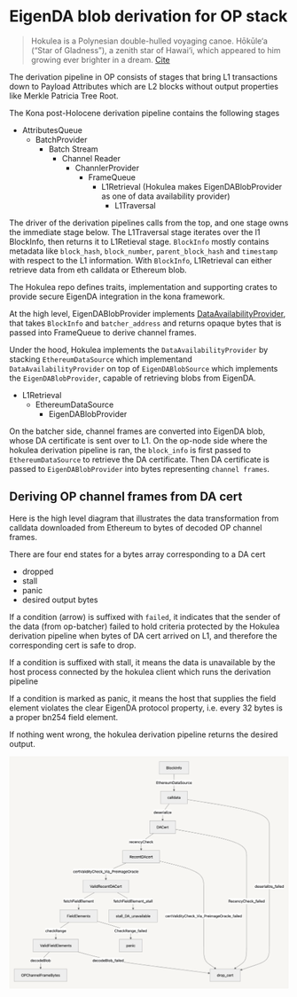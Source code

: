 # EigenDA blob derivation for OP stack

> Hokulea is a Polynesian double-hulled voyaging canoe. Hōkūle‘a (“Star of Gladness”), a zenith star of Hawai‘i, which appeared to him growing ever brighter in a dream. [Cite](https://worldwidevoyage.hokulea.com/vessels/hokulea/)

The derivation pipeline in OP consists of stages that bring L1 transactions down to Payload Attributes which are L2 blocks 
without output properties like Merkle Patricia Tree Root.

The Kona post-Holocene derivation pipeline contains the following stages
- AttributesQueue
    - BatchProvider
        - Batch Stream
            - Channel Reader
                - ChannlerProvider
                    - FrameQueue                                                
                        - L1Retrieval (Hokulea makes EigenDABlobProvider as one of data availability provider)
                            - L1Traversal

The driver of the derivation pipelines calls from the top, and one stage owns the immediate stage below. The L1Traversal stage iterates
over the l1 BlockInfo, then returns it to L1Retieval stage. `BlockInfo` mostly contains metadata like `block_hash`, `block_number`, 
`parent_block_hash` and `timestamp` with respect to the L1 information.
With `BlockInfo`, L1Retrieval can either retrieve data from eth calldata or Ethereum blob.


The Hokulea repo defines traits, implementation and supporting crates to provide secure EigenDA integration in the kona framework.

At the high level, EigenDABlobProvider implements [DataAvailabilityProvider](https://docs.rs/kona-derive/latest/kona_derive/traits/trait.DataAvailabilityProvider.html), that takes `BlockInfo` and `batcher_address` and returns opaque
bytes that is passed into FrameQueue to derive channel frames. 

Under the hood, Hokulea implements the `DataAvailabilityProvider` by stacking `EthereumDataSource` which implementand `DataAvailabilityProvider`
on top of `EigenDABlobSource` which implements the `EigenDABlobProvider`, capable of retrieving blobs from EigenDA.

- L1Retrieval
    - EthereumDataSource
        - EigenDABlobProvider

On the batcher side, channel frames are converted into EigenDA blob, whose DA certificate is sent over to L1.
On the op-node side where the hokulea derivation pipeline is ran, the `block_info` is first passed to `EthereumDataSource` to retrieve the
DA certificate.
Then DA certificate is passed to `EigenDABlobProvider` into bytes representing `channel frames`.

## Deriving OP channel frames from DA cert

Here is the high level diagram that illustrates the data transformation from calldata downloaded from Ethereum to bytes of decoded OP channel frames.

There are four end states for a bytes array corresponding to a DA cert
- dropped
- stall
- panic
- desired output bytes

If a condition (arrow) is suffixed with `failed`, it indicates that the sender of the data (from op-batcher) failed to hold criteria protected by the Hokulea derivation
pipeline when bytes of DA cert arrived on L1, and therefore the corresponding cert is safe to drop.

If a condition is suffixed with stall, it means the data is unavailable by the host process connected by the hokulea client which runs the derivation pipeline

If a condition is marked as panic, it means the host that supplies the field element violates the clear EigenDA protocol property, i.e. every 32 bytes is a proper
bn254 field element.

If nothing went wrong, the hokulea derivation pipeline returns the desired output.



![](../assets/hokulea-derivation.png)


